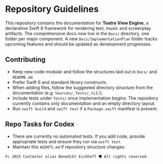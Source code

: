 # Repository Guidelines

This repository contains the documentation for **Teatro View Engine**, a declarative Swift 6 framework for rendering text, music and screenplay artifacts. The comprehensive docs now live in the `Docs/` directory, one folder per major component. A new `Docs/ImplementationPlan` folder tracks upcoming features and should be updated as development progresses.

## Contributing
- Keep new code modular and follow the structures laid out in `Docs/` and `README.md`.
- Prefer Swift 6 and standard library constructs.
- When adding files, follow the suggested directory structure from the documentation (e.g. `Sources/`, `Tests/`, `CLI/`).
- Include tests under `Tests/` once implementation begins. The repository currently contains only documentation and an empty directory layout.
- Run `swift build` and `swift test` if a `Package.swift` manifest is present.

## Repo Tasks for Codex
- There are currently no automated tests. If you add code, provide appropriate tests and ensure they run via `swift test`.
- Maintain this `AGENTS.md` if repository structure changes.


````text
©\ 2025 Contexter alias Benedikt Eickhoff 🛡️ All rights reserved.
````

